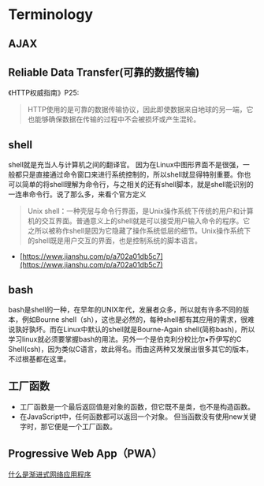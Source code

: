 # Terminology
## AJAX

## Reliable Data Transfer(可靠的数据传输)
《HTTP权威指南》P25:
>HTTP使用的是可靠的数据传输协议，因此即使数据来自地球的另一端，它也能够确保数据在传输的过程中不会被损坏或产生混轮。

## shell
shell就是充当人与计算机之间的翻译官。
因为在Linux中图形界面不是很强，一般都只是直接通过命令窗口来进行系统控制的，所以shell就显得特别重要。你也可以简单的将shell理解为命令行，与之相关的还有shell脚本，就是shell能识别的一连串命令行。说了那么多，来看个官方定义

>Unix shell：一种壳层与命令行界面，是Unix操作系统下传统的用户和计算机的交互界面。普通意义上的shell就是可以接受用户输入命令的程序。它之所以被称作shell是因为它隐藏了操作系统低层的细节。Unix操作系统下的shell既是用户交互的界面，也是控制系统的脚本语言。


- [https://www.jianshu.com/p/a702a01db5c7](https://www.jianshu.com/p/a702a01db5c7)


## bash

bash是shell的一种，在早年的UNIX年代，发展者众多，所以就有许多不同的版本，例如Bourne shell（sh），这也是必然的，每种shell都有其应用的需求，很难说孰好孰坏。而在Linux中默认的shell就是Bourne-Again shell(简称bash)，所以学习linux就必须要掌握bash的用法。另外一个是伯克利分校比尔▪乔伊写的C  Shell(csh)，因为类似C语言，故此得名。而由这两种又发展出很多其它的版本，不过根基都在这里。

## 工厂函数
- 工厂函数是一个最后返回值是对象的函数，但它既不是类，也不是构造函数。
- 在JavaScript中，任何函数都可以返回一个对象。 但当函数没有使用new关键字时，那它便是一个工厂函数。

## Progressive Web App（PWA）
[什么是渐进式网络应用程序](https://www.digitaldoughnut.com/articles/2018/may/what-is-a-progressive-web-app)
